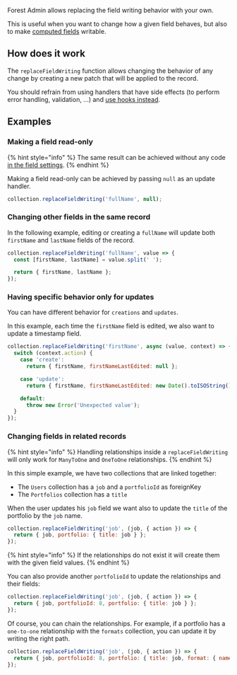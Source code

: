 Forest Admin allows replacing the field writing behavior with your own.

This is useful when you want to change how a given field behaves, but also to make [computed fields](./computed.md) writable.

## How does it work

The `replaceFieldWriting` function allows changing the behavior of any change by creating a new patch that will be applied to the record.

You should refrain from using handlers that have side effects (to perform error handling, validation, ...) and [use hooks instead](../hooks/README.md).

## Examples

### Making a field read-only

{% hint style="info" %}
The same result can be achieved without any code [in the field settings](https://docs.forestadmin.com/user-guide/collections/customize-your-fields#basic-settings).
{% endhint %}

Making a field read-only can be achieved by passing `null` as an update handler.

```javascript
collection.replaceFieldWriting('fullName', null);
```

### Changing other fields in the same record

In the following example, editing or creating a `fullName` will update both `firstName` and `lastName` fields of the record.

```javascript
collection.replaceFieldWriting('fullName', value => {
  const [firstName, lastName] = value.split(' ');

  return { firstName, lastName };
});
```

### Having specific behavior only for updates

You can have different behavior for `creations` and `updates`.

In this example, each time the `firstName` field is edited, we also want to update a timestamp field.

```javascript
collection.replaceFieldWriting('firstName', async (value, context) => {
  switch (context.action) {
    case 'create':
      return { firstName, firstNameLastEdited: null };

    case 'update':
      return { firstName, firstNameLastEdited: new Date().toISOString() };

    default:
      throw new Error('Unexpected value');
  }
});
```

### Changing fields in related records

{% hint style="info" %}
Handling relationships inside a `replaceFieldWriting` will only work for `ManyToOne` and `OneToOne` relationships.
{% endhint %}

In this simple example, we have two collections that are linked together:

- The `Users` collection has a `job` and a `portfolioId` as foreignKey
- The `Portfolios` collection has a `title`

When the user updates his `job` field we want also to update the `title` of the portfolio by the `job` name.

```javascript
collection.replaceFieldWriting('job', (job, { action }) => {
  return { job, portfolio: { title: job } };
});
```

{% hint style="info" %}
If the relationships do not exist it will create them with the given field values.
{% endhint %}

You can also provide another `portfolioId` to update the relationships and their fields:

```javascript
collection.replaceFieldWriting('job', (job, { action }) => {
  return { job, portfolioId: 8, portfolio: { title: job } };
});
```

Of course, you can chain the relationships. For example, if a portfolio has a `one-to-one` relationship
with the `formats` collection, you can update it by writing the right path.

```javascript
collection.replaceFieldWriting('job', (job, { action }) => {
  return { job, portfolioId: 8, portfolio: { title: job, format: { name: 'pdf' } } };
});
```
